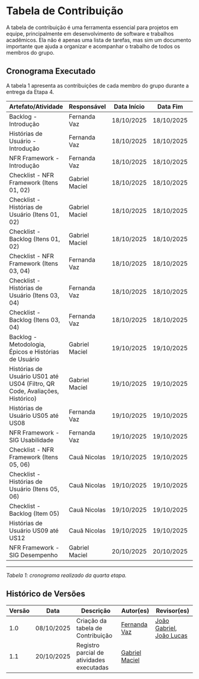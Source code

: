 # Tabela de Contribuição

A tabela de contribuição é uma ferramenta essencial para projetos em equipe, principalmente em desenvolvimento de software e trabalhos acadêmicos. Ela não é apenas uma lista de tarefas, mas sim um documento importante que ajuda a organizar e acompanhar o trabalho de todos os membros do grupo.

## Cronograma Executado

A tabela 1 apresenta as contribuições de cada membro do grupo durante a entrega da Etapa 4.

| Artefato/Atividade | Responsável | Data Início | Data Fim | Link da Atividade |
|---------------------|-------------|-------------|----------|-------------------|
| Backlog - Introdução | Fernanda Vaz | 18/10/2025 | 18/10/2025 | [backlog.md](../modelagem_requisitos_02/backlog.md) |
| Histórias de Usuário - Introdução | Fernanda Vaz | 18/10/2025 | 18/10/2025 | [historias_de_usuario.md](../modelagem_requisitos_02/historias_de_usuario.md) |
| NFR Framework - Introdução | Fernanda Vaz | 18/10/2025 | 18/10/2025 | [nfr.md](../modelagem_requisitos_02/nfr.md) |
| Checklist - NFR Framework (Itens 01, 02) | Gabriel Maciel | 18/10/2025 | 18/10/2025 | [lista04.md](../checklist/lista04.md) |
| Checklist - Histórias de Usuário (Itens 01, 02) | Gabriel Maciel | 18/10/2025 | 18/10/2025 | [lista04.md](../checklist/lista04.md) |
| Checklist - Backlog (Itens 01, 02) | Gabriel Maciel | 18/10/2025 | 18/10/2025 | [lista04.md](../checklist/lista04.md) |
| Checklist - NFR Framework (Itens 03, 04) | Fernanda Vaz | 18/10/2025 | 18/10/2025 | [lista04.md](../checklist/lista04.md) |
| Checklist - Histórias de Usuário (Itens 03, 04) | Fernanda Vaz | 18/10/2025 | 18/10/2025 | [lista04.md](../checklist/lista04.md) |
| Checklist - Backlog (Itens 03, 04) | Fernanda Vaz | 18/10/2025 | 18/10/2025 | [lista04.md](../checklist/lista04.md) |
| Backlog - Metodologia, Épicos e Histórias de Usuário | Gabriel Maciel | 19/10/2025 | 19/10/2025 | [backlog.md](../modelagem_requisitos_02/backlog.md) |
| Histórias de Usuário US01 até US04 (Filtro, QR Code, Avaliações, Histórico) | Gabriel Maciel | 19/10/2025 | 19/10/2025 | [historias_de_usuario.md](../modelagem_requisitos_02/historias_de_usuario.md) |
| Histórias de Usuário US05 até US08 | Fernanda Vaz | 19/10/2025 | 19/10/2025 | [historias_de_usuario.md](../modelagem_requisitos_02/historias_de_usuario.md) |
| NFR Framework - SIG Usabilidade | Fernanda Vaz | 19/10/2025 | 19/10/2025 | [nfr.md](../modelagem_requisitos_02/nfr.md) |
| Checklist - NFR Framework (Itens 05, 06) | Cauã Nicolas | 19/10/2025 | 19/10/2025 | [lista04.md](../checklist/lista04.md) |
| Checklist - Histórias de Usuário (Itens 05, 06) | Cauã Nicolas | 19/10/2025 | 19/10/2025 | [lista04.md](../checklist/lista04.md) |
| Checklist - Backlog (Item 05) | Cauã Nicolas | 19/10/2025 | 19/10/2025 | [lista04.md](../checklist/lista04.md) |
| Histórias de Usuário US09 até US12 | Cauã Nicolas | 19/10/2025 | 19/10/2025 | [historias_de_usuario.md](../modelagem_requisitos_02/historias_de_usuario.md) | 
| NFR Framework - SIG Desempenho | Gabriel Maciel | 20/10/2025 | 20/10/2025 | [nfr.md](../modelagem_requisitos_02/nfr.md) |

---
*Tabela 1: cronograma realizado da quarta etapa.*

## Histórico de Versões

| Versão | Data       | Descrição                          | Autor(es)       | Revisor(es)          |
|--------|------------|------------------------------------|----------------|---------------------|
| 1.0    | 08/10/2025 | Criação da tabela de Contribuição  | [Fernanda Vaz](https://github.com/Fernandavazgit1) | [João Gabriel](https://github.com/JoaoComTil), [João Lucas](https://github.com/Joaolramos) |
| 1.1 | 20/10/2025 | Registro parcial de atividades executadas | [Gabriel Maciel](https://github.com/GabrielMacielBR) | |
